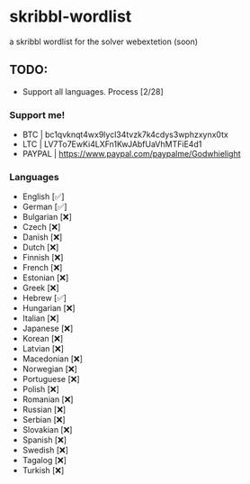 # skribbl-wordlist

a skribbl wordlist for the solver webextetion (soon)

## TODO:

- Support all languages. Process [2/28]

### Support me!

- BTC | bc1qvknqt4wx9lycl34tvzk7k4cdys3wphzxynx0tx
- LTC | LV7To7EwKi4LXFn1KwJAbfUaVhMTFiE4d1
- PAYPAL | https://www.paypal.com/paypalme/Godwhielight

### Languages

- English [✅]
- German [✅]
- Bulgarian [❌]
- Czech [❌]
- Danish [❌]
- Dutch [❌]
- Finnish [❌]
- French [❌]
- Estonian [❌]
- Greek [❌]
- Hebrew [✅]
- Hungarian [❌]
- Italian [❌]
- Japanese [❌]
- Korean [❌]
- Latvian [❌]
- Macedonian [❌]
- Norwegian [❌]
- Portuguese [❌]
- Polish [❌]
- Romanian [❌]
- Russian [❌]
- Serbian [❌]
- Slovakian [❌]
- Spanish [❌]
- Swedish [❌]
- Tagalog [❌]
- Turkish [❌]
